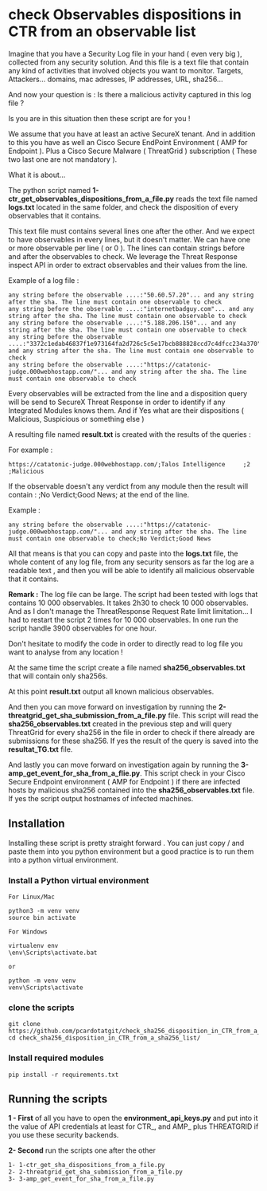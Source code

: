 # check Observables dispositions in CTR from an observable list

Imagine that you have a Security Log file in your hand ( even very big ), collected from any security solution. And this file is a text file that contain any kind of activities that involved objects you want to monitor. Targets, Attackers... domains, mac adresses, IP addresses, URL, sha256... 

And now your question is :  Is there a malicious activity captured in this log file ?

Is you are in this situation then these script are for you !

We assume that you have at least an active SecureX tenant.  And in addition to this you have as well an Cisco Secure EndPoint Environment ( AMP for Endpoint ). Plus a Cisco Secure Malware ( ThreatGrid ) subscription ( These two last one are not mandatory ).

What it is about...

The python script named **1-ctr_get_observables_dispositions_from_a_file.py**  reads the text file named **logs.txt** located in the same folder, and check the disposition of every observables that it contains.

This text file must contains several lines one after the other. And we expect to have observables in every lines, but it doesn't matter. We can have one or more observable per line ( or 0 ).  The lines can contain strings before and after the observables to check. We leverage the Threat Response inspect API in order to extract observables and their values from the line.

Example of a log file :

```
any string before the observable ....:"50.60.57.20"... and any string after the sha. The line must contain one observable to check
any string before the observable ....:"internetbadguy.com"... and any string after the sha. The line must contain one observable to check
any string before the observable ....:"5.188.206.150"... and any string after the sha. The line must contain one observable to check
any string before the observable ....:"3372c1edab46837f1e973164fa2d726c5c5e17bcb888828ccd7c4dfcc234a370"... and any string after the sha. The line must contain one observable to check
any string before the observable ....:"https://catatonic-judge.000webhostapp.com/"... and any string after the sha. The line must contain one observable to check
```

Every observables will be extracted from the line and a disposition query will be send to SecureX Threat Response in order to identify if any Integrated Modules knows them. And if Yes what are their dispositions ( Malicious, Suspicious or something else )

A resulting file named **result.txt** is created with the results of the queries :

For example :

```
https://catatonic-judge.000webhostapp.com/;Talos Intelligence     ;2    ;Malicious  
```

If the observable doesn't any verdict from any module then the result will contain : ;No Verdict;Good News; at the end of the line.

Example :

```
any string before the observable ....:"https://catatonic-judge.000webhostapp.com/"... and any string after the sha. The line must contain one observable to check;No Verdict;Good News
```

All that means is that you can copy and paste into the **logs.txt** file, the whole content of any log file, from any security sensors as far the log are a readable text , and then you will be able to identify all malicious observable that it contains. 

**Remark :** The log file can be large. The script had been tested with logs that contains 10 000 observables. It takes 2h30 to check 10 000 observables. And as I don't manage the ThreatResponse Request Rate limit limitation... I had to restart the script 2 times for 10 000 observables.  In one run the script handle 3900 observables for one hour.

Don't hesitate to modify the code in order to directly read to log file you want to analyse from any location !

At the same time the script create a file named **sha256_observables.txt** that will contain only sha256s.

At this point **result.txt** output all known malicious observables.

And then you can move forward on investigation by running the **2-threatgrid_get_sha_submission_from_a_file.py** file. This script will read the **sha256_observables.txt** created in the previous step and will query ThreatGrid for every sha256 in the file in order to check if there already are submissions for these sha256. If yes the result of the query is saved into the **resultat_TG.txt** file.

And lastly you can move forward on investigation again by running the **3-amp_get_event_for_sha_from_a_flie.py**. This script check in your Cisco Secure Endpoint environment ( AMP for Endpoint ) if there are infected hosts by malicious sha256 contained into the **sha256_observables.txt** file. If yes the script output hostnames of infected machines.

## Installation

Installing these script is pretty straight forward . You can just copy / and paste them into you python environment but a good practice is to run them into a python virtual environment.

### Install a Python virtual environment

	For Linux/Mac 

	python3 -m venv venv
	source bin activate

	For Windows 

	virtualenv env 
	\env\Scripts\activate.bat 
	
	or
	
	python -m venv venv 
	venv\Scripts\activate

### clone the scripts

	git clone https://github.com/pcardotatgit/check_sha256_disposition_in_CTR_from_a_sha256_list.git
	cd check_sha256_disposition_in_CTR_from_a_sha256_list/

### Install required modules

    pip install -r requirements.txt

## Running the scripts


**1 - First** of all you have to open the **environment_api_keys.py** and put into it the value of API credentials at least for CTR_, and AMP_ plus THREATGRID if you use these security backends.

**2- Second** run the scripts one after the other

    1- 1-ctr_get_sha_dispositions_from_a_file.py
    2- 2-threatgrid_get_sha_submission_from_a_file.py
    3- 3-amp_get_event_for_sha_from_a_file.py

 

